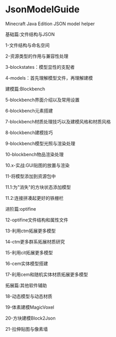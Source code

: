 # JsonModelGuide
Minecraft Java Edition JSON model helper

基础篇:文件结构与JSON

1-文件结构与命名空间

2-资源类型的作用与兼容性处理

3-blockstates：模型显性的支配者

4-models：首先理解模型文件，再理解建模


建模篇:Blockbench

5-blockbench界面介绍以及常用设置

6-blockbench元素搭建

7-blockbench材质处理技巧以及建模风格和材质风格

8-blockbench建模技巧

9-blockbench模型光照与渲染处理

10-blockbench物品渲染处理

10.x-实战:GUI贴图的放置与渲染

11-将模型添加到资源包中

11.1:为"消失"的方块状态添加模型

11.2:连接拼凑起更好的铁栅栏



进阶篇:optifine

12-optifine文件结构和属性文件

13-利用ctm拓展更多模型

14-ctm更多群系拓展材质研究

15-利用cit拓展更多模型

16-cem实体模型搭建

17-利用cem和随机实体材质拓展更多模型



拓展篇:其他软件辅助

18-动态模型与动态材质

19-体素建模MagicVoxel

20-方块建模Block2Json

21-拉伸贴图与像素墙




